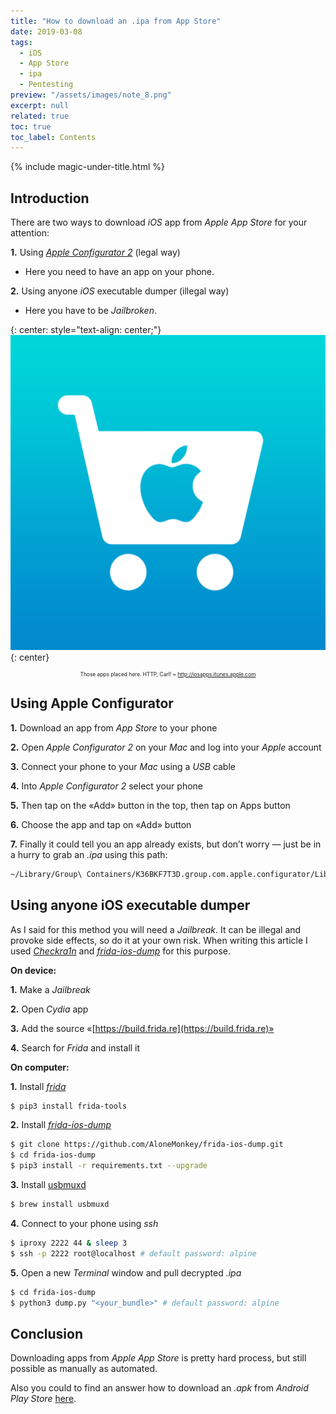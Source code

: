 ```yaml
---
title: "How to download an .ipa from App Store"
date: 2019-03-08
tags:
  - iOS
  - App Store
  - ipa
  - Pentesting
preview: "/assets/images/note_8.png"
excerpt: null
related: true
toc: true
toc_label: Contents
---
```


{% include magic-under-title.html %}

## Introduction

There are two ways to download *iOS* app from *Apple App Store* for your attention:

**1.** Using [*Apple Configurator 2*](https://medium.com/r/?url=https%3A%2F%2Fitunes.apple.com%2Fus%2Fapp%2Fapple-configurator-2%2Fid1037126344) (legal way)
- Here you need to have an app on your phone.

**2.** Using anyone *iOS* executable dumper (illegal way)
- Here you have to be *Jailbroken*.

{: center: style="text-align: center;"}
![Xcode image](/assets/images/note_8_1.png)
{: center}
<p align="center" style="font-size:60%;">Those apps placed here. HTTP, Carl! ~ <a href="http://iosapps.itunes.apple.com">http://iosapps.itunes.apple.com</a></p>

## Using Apple Configurator

**1.** Download an app from *App Store* to your phone

**2.** Open *Apple Configurator 2* on your *Mac* and log into your *Apple* account

**3.** Connect your phone to your *Mac* using a *USB* cable

**4.** Into *Apple Configurator 2* select your phone

**5.** Then tap on the «Add» button in the top, then tap on Apps button

**6.** Choose the app and tap on «Add» button

**7.** Finally it could tell you an app already exists, but don’t worry — just be in a hurry to grab an *.ipa* using this path:

```bash
~/Library/Group\ Containers/K36BKF7T3D.group.com.apple.configurator/Library/Caches/Assets/TemporaryItems/MobileApps/
```

## Using anyone iOS executable dumper

As I said for this method you will need a *Jailbreak*. It can be illegal and provoke side effects, so do it at your own risk. When writing this article I used [*Checkra1n*](https://cydia-app.com/checkrain/) and [*frida-ios-dump*](https://github.com/AloneMonkey/frida-ios-dump) for this purpose.

**On device:**

**1.** Make a *Jailbreak*

**2.** Open *Cydia* app

**3.** Add the source «[https://build.frida.re](https://build.frida.re)»

**4.** Search for *Frida* and install it

**On computer:**

**1.** Install [*frida*](https://frida.re/)

```bash
$ pip3 install frida-tools
```

**2.** Install [*frida-ios-dump*](https://github.com/AloneMonkey/frida-ios-dump)

```bash
$ git clone https://github.com/AloneMonkey/frida-ios-dump.git
$ cd frida-ios-dump
$ pip3 install -r requirements.txt --upgrade
```

**3.** Install [usbmuxd](https://iphonedevwiki.net/index.php/SSH_Over_USB)

```bash
$ brew install usbmuxd
```

**4.** Connect to your phone using *ssh*

```bash
$ iproxy 2222 44 & sleep 3
$ ssh -p 2222 root@localhost # default password: alpine
```

**5.** Open a new *Terminal* window and pull decrypted *.ipa*

```bash
$ cd frida-ios-dump
$ python3 dump.py "<your_bundle>" # default password: alpine
```

## Conclusion

Downloading apps from *Apple App Store* is pretty hard process, but still possible as manually as automated.

Also you could to find an answer how to download an *.apk* from *Android Play Store* [here](/note-7/).
